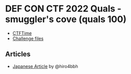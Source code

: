 # DEF CON CTF 2022 Quals - smuggler's cove (quals 100)
- [CTFTime](https://ctftime.org/task/21858)
- [Challenge files](https://github.com/Nautilus-Institute/quals-2022/tree/main/smugglers-cove)

## Articles
- [Japanese Article](./article-ja.md) by @hiro4bbh
